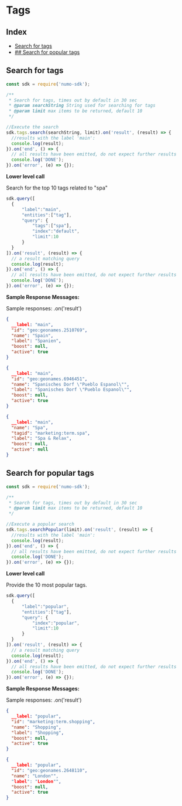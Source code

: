 # Tags

## Index

* [Search for tags](#Search-for-tags)
* [## Search for popular tags](#Search-for-popular-tags)

## Search for tags

```javascript
const sdk = require('numo-sdk');

/**
 * Search for tags, times out by default in 30 sec
 * @param searchString String used for searching for tags
 * @param limit max items to be returned, default 10
 */

//Execute the search
sdk.tags.search(searchString, limit).on('result', (result) => {
  //results with the label 'main':
  console.log(result);
}).on('end', () => {
  // all results have been emitted, do not expect further results
  console.log('DONE');
}).on('error', (e) => {});
```

__Lower level call__ 

Search for the top 10 tags related to "spa"

```javascript
sdk.query([
  {
      "label":"main",
      "entities":["tag"],
      "query": {
          "tags":["spa"],
          "index":"default",
          "limit":10
      }
  }
]).on('result', (result) => {
  // a result matching query
  console.log(result);
}).on('end', () => {
  // all results have been emitted, do not expect further results
  console.log('DONE');
}).on('error', (e) => {});
```

__Sample Response Messages:__


Sample responses: .on('result') 

```JSON
{
  __label: "main",
  "id": "geo:geonames.2510769",
  "name": "Spain",
  "label": "Spanien",
  "boost": null,
  "active": true
}
```

```JSON
{
  __label: "main",
  "id": "geo:geonames.6946451",
  "name": "Spanisches Dorf \"Pueblo Espanol\"",
  "label": "Spanisches Dorf \"Pueblo Espanol\"",
  "boost": null,
  "active": true
}
```

```JSON
{
  __label: "main",
  "name": "Spa",
  "tagid": "marketing:term.spa",
  "label": "Spa & Relax",
  "boost": null,
  "active": null
}
```

## Search for popular tags


```javascript
const sdk = require('numo-sdk');

/**
 * Search for tags, times out by default in 30 sec
 * @param limit max items to be returned, default 10
 */

//Execute a popular search
sdk.tags.searchPopular(limit).on('result', (result) => {
  //results with the label 'main':
  console.log(result);
}).on('end', () => {
  // all results have been emitted, do not expect further results
  console.log('DONE');
}).on('error', (e) => {});
```

__Lower level call__ 

Provide the 10 most popular tags. 

```javascript
sdk.query([
  {
      "label":"popular",
      "entities":["tag"],
      "query": {
          "index":"popular",
          "limit":10
      }
  }
]).on('result', (result) => {
  // a result matching query
  console.log(result);
}).on('end', () => {
  // all results have been emitted, do not expect further results
  console.log('DONE');
}).on('error', (e) => {});
```

__Sample Response Messages:__

Sample responses: .on('result') 

```JSON
{
  __label: "popular",
  "id": "marketing:term.shopping",
  "name": "Shopping",
  "label": "Shopping",
  "boost": null,
  "active": true
}
```
```JSON
{
  __label: "popular",
  "id": "geo:geonames.2648110",
  "name": "London"",
  "label": "London"",
  "boost": null,
  "active": true
}
```

